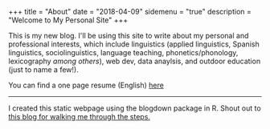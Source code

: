 +++
title = "About"
date = "2018-04-09"
sidemenu = "true"
description = "Welcome to My Personal Site"
+++

This is my new blog. I'll be using this site to write about my personal and professional interests, which include linguistics (applied linguistics, Spanish linguistics, sociolinguistics, language teaching, phonetics/phonology, lexicography *among others*), web dev, data anaylsis, and outdoor education (just to name a few!).

You can find a one page resume (English)
<a href="https://axme100.github.io/resume/resume.html" target="blank"> here </a>




---

I created this static webpage using the blogdown package in R. Shout out to <a href="https://notes.peter-baumgartner.net/tutorial/blogdown-tutorial-part-1/" target=blank>this blog for walking me through the steps.